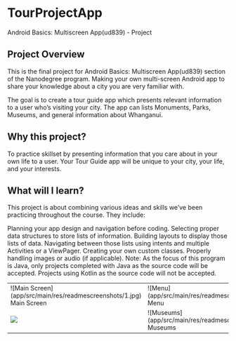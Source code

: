 # TourProjectApp
Android Basics: Multiscreen App(ud839) - Project

## Project Overview
This is the final project for Android Basics: Multiscreen App(ud839) section of the Nanodegree program. 
Making your own multi-screen Android app to share your knowledge about a city you are very familiar with.

The goal is to create a tour guide app which presents relevant information to a user who’s visiting your city. 
The app can lists Monuments, Parks, Museums, and general information about Whanganui. 

## Why this project?
To practice  skillset by presenting information that you care about in your own life to a user. 
Your Tour Guide app will be unique to your city, your life, and your interests.

## What will I learn?
This project is about combining various ideas and skills we’ve been practicing throughout the course. They include:

Planning your app design and navigation before coding.
Selecting proper data structures to store lists of information.
Building layouts to display those lists of data.
Navigating between those lists using intents and multiple Activities or a ViewPager.
Creating your own custom classes.
Properly handling images or audio (if applicable).
Note: As the focus of this program is Java, only projects completed with Java as the source code will be accepted. Projects using Kotlin as the source code will not be accepted.
<table>
<tr>
<td>
![Main Screen](app/src/main/res/readmescreenshots/1.jpg)  
Main Screen
</td>
<td>
![Menu](app/src/main/res/readmescreenshots/2.jpg)
Menu
</td>
</tr>
<tr>
<td>
<img src=app/src/main/res/readmescreenshots/3.jpg)
Monuments
</td>
<td>
![Museums](app/src/main/res/readmescreenshots/4.jpg)
Museums
</td></tr></table>